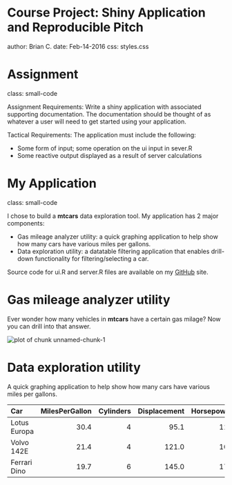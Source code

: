 Course Project: Shiny Application and Reproducible Pitch
========================================================
author: Brian C.
date: Feb-14-2016
css: styles.css

Assignment
========================================================
class: small-code

Assignment Requirements:  Write a shiny application with associated supporting documentation. The documentation should be thought of as whatever a user will need to get started using your application.

Tactical Requirements: The application must include the following:
- Some form of input; some operation on the ui input in sever.R
- Some reactive output displayed as a result of server calculations

My Application
========================================================
class: small-code

I chose to build a **mtcars** data exploration tool. My application has 2 major components:

- Gas mileage analyzer utility: a quick graphing application to help show how many cars have various miles per gallons.
- Data exploration utility: a datatable filtering application that enables drill-down functionality for filtering/selecting a car.

Source code for ui.R and server.R files are available on my [GitHub](https://github.com/BrianC-CMH/DevelopingDataProducts) site.


Gas mileage analyzer utility
========================================================
Ever wonder how many vehicles in **mtcars** have a certain gas milage? Now you can drill into that answer.

![plot of chunk unnamed-chunk-1](pres-figure/unnamed-chunk-1-1.png) 

Data exploration utility
========================================================
A quick graphing application to help show how many cars have various miles per gallons.

|Car          | MilesPerGallon| Cylinders| Displacement| Horsepower|Transmission |
|:------------|--------------:|---------:|------------:|----------:|:------------|
|Lotus Europa |           30.4|         4|         95.1|        113|Manual       |
|Volvo 142E   |           21.4|         4|        121.0|        109|Manual       |
|Ferrari Dino |           19.7|         6|        145.0|        175|Manual       |


